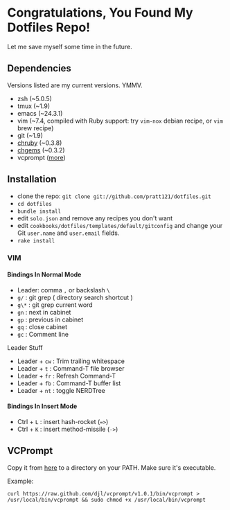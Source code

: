 # Congratulations, You Found My Dotfiles Repo!
Let me save myself some time in the future.

## Dependencies
Versions listed are my current versions. YMMV.
* zsh (~5.0.5)
* tmux (~1.9)
* emacs (~24.3.1)
* vim (~7.4, compiled with Ruby support: try `vim-nox` debian recipe, or `vim` brew recipe)
* git (~1.9)
* [chruby](https://github.com/postmodern/chruby) (~0.3.8)
* [chgems](https://github.com/postmodern/chgems) (~0.3.2)
* vcprompt ([more](#vcprompt))

## Installation
* clone the repo: `git clone git://github.com/pratt121/dotfiles.git`
* `cd dotfiles`
* `bundle install`
* edit `solo.json` and remove any recipes you don't want
* edit `cookbooks/dotfiles/templates/default/gitconfig` and
  change your Git `user.name` and `user.email` fields.
* `rake install`

### VIM

#### Bindings In Normal Mode
* Leader: comma `,` or backslash `\`
* `g/`  : git grep ( directory search shortcut )
* `g\*` : git grep current word
* `gn`  : next in cabinet
* `gp`  : previous in cabinet
* `gq`  : close cabinet
* `gc`  : Comment line

Leader Stuff

* Leader + `cw` : Trim trailing whitespace
* Leader + `t`  : Command-T file browser
* Leader + `fr` : Refresh Command-T
* Leader + `fb` : Command-T buffer list
* Leader + `nt` : toggle NERDTree

#### Bindings In Insert Mode
* Ctrl + `L`    : insert hash-rocket (`=>`)
* Ctrl + `K`    : insert method-missile (`->`)

## VCPrompt
Copy it from [here](https://raw.github.com/djl/vcprompt/v1.0.1/bin/vcprompt) to a directory on your PATH. Make sure it's executable.

Example:

    curl https://raw.github.com/djl/vcprompt/v1.0.1/bin/vcprompt > /usr/local/bin/vcprompt && sudo chmod +x /usr/local/bin/vcprompt
